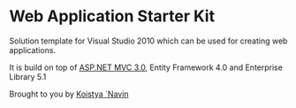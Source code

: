 ﻿Web Application Starter Kit
===========================

Solution template for Visual Studio 2010 which can be used for creating web applications.

It is build on top of [ASP.NET MVC 3.0](http://www.asp.net/mvc), Entity Framework 4.0 and Enterprise Library 5.1

Brought to you by [Koistya `Navin](http://github.com/koistya)


